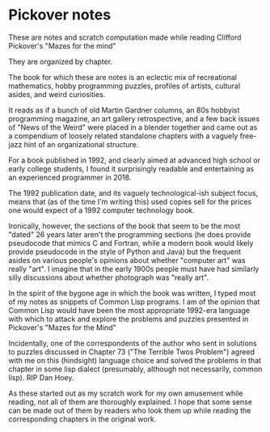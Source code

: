 Pickover notes
===========

These are notes and scratch computation made while reading
Clifford Pickover's "Mazes for the mind"

They are organized by chapter.

The book for which these are notes is an eclectic mix of
recreational mathematics, hobby programming puzzles, profiles
of artists, cultural asides, and weird curiosities.

It reads as if a bunch of old Martin Gardner columns, an 80s hobbyist
programming magazine, an art gallery retrospective, and a few back issues of
"News of the Weird" were placed in a blender together and came out as
a compendium of loosely related standalone chapters with a vaguely
free-jazz hint of an organizational structure.

For a book published in 1992, and clearly aimed at advanced high school or
early college students, I found it surprisingly readable and entertaining
as an experienced programmer in 2018.

The 1992 publication date, and its vaguely technological-ish subject focus,
means that (as of the time I'm writing this) used copies sell for the prices
one would expect of a 1992 computer technology book.

Ironically, however, the sections of the book that seem to be the most "dated"
26 years later aren't the programming sections (he does provide pseudocode
that mimics C and Fortran, while a modern book would likely provide pseudocode
in the style of Python and Java) but the frequent asides on various people's
opinions about whether "computer art" was really "art".  I imagine that in
the early 1900s people must have had similarly silly discussions about whether
photograph was "really art".

In the spirit of the bygone age in which the book was written, I typed
most of my notes as snippets of Common Lisp programs.  I am of the opinion
that Common Lisp would have been the most appropriate 1992-era language with
which to attack and explore the problems and puzzles presented in Pickover's
"Mazes for the Mind"

Incidentally, one of the correspondents of the author who sent in
solutions to puzzles discussed in Chapter 73 ("The Terrible Twos Problem")
agreed with me on this (hindsight) language choice and solved the problems
in that chapter in some lisp dialect (presumably, although not necessarily,
common lisp).  RIP Dan Hoey.

As these started out as my scratch work for my own amusement while reading,
not all of them are thoroughly explained.  I hope that some sense can be
made out of them by readers who look them up while reading the corresponding
chapters in the original work.

